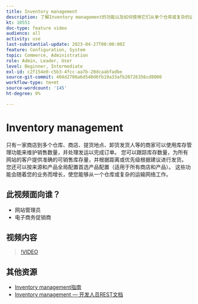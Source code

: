 ```yaml
---
title: Inventory management
description: 了解Inventory management的功能以及如何使用它们从单个仓库或复杂的运输网络工作。
kt: 10551
doc-type: feature video
audience: all
activity: use
last-substantial-update: 2023-04-27T00:00:00Z
feature: Configuration, System
topic: Commerce, Administration
role: Admin, Leader, User
level: Beginner, Intermediate
exl-id: c2f154e0-c5b3-4fcc-aa7b-20dcaabfadbe
source-git-commit: 404d2708a6d540d6fb19a33afb20726356cd8000
workflow-type: tm+mt
source-wordcount: '145'
ht-degree: 0%

---
```


# Inventory management

只有一家商店到多个仓库、商店、提货地点、卸货发货人等的商家可以使用库存管理功能来维护销售数量，并处理发运以完成订单。 您可以跟踪库存数量，为所有网站的客户提供准确的可销售库存量，并根据距离或优先级根据建议进行发货。 您还可以按来源和产品全局配置首选产品配置（适用于所有商店和产品）。 这些功能会随着您的业务而增长，使您能够从一个仓库或复杂的运输网络工作。

## 此视频面向谁？

- 网站管理员
- 电子商务促销商

## 视频内容

>[!VIDEO](https://video.tv.adobe.com/v/343748?quality=12&learn=on)

## 其他资源

- [Inventory management指南](https://experienceleague.adobe.com/docs/commerce-admin/inventory/introduction.html)
- [Inventory management — 开发人员REST文档](https://developer.adobe.com/commerce/webapi/rest/inventory/)
